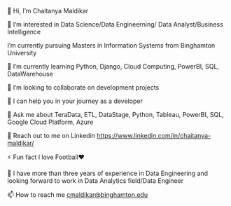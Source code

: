 👋 Hi, I’m Chaitanya Maldikar

👀 I’m interested in Data Science/Data Engineerning/ Data Analyst/Business Intelligence

I’m currently pursuing Masters in Information Systems from Binghamton University

🌱 I’m currently learning Python, Django, Cloud Computing, PowerBI, SQL, DataWarehouse

👯 I’m looking to collaborate on development projects

🤝 I can help you in your journey as a developer

💬 Ask me about TeraData, ETL, DataStage, Python, Tableau, PowerBI, SQL, Google Cloud Platform, Azure

📄 Reach out to me on Linkedin https://www.linkedin.com/in/chaitanya-maldikar/

⚡ Fun fact I love Football❤️

🌱 I have more than three years of experience in Data Engineering and looking forward to work in Data Analytics field/Data Engineer

📫 How to reach me cmaldikar@binghamton.edu
